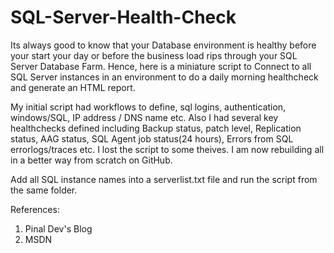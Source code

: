 # SQL-Server-Health-Check
Its always good to know that your Database environment is healthy before your start your day or before the business load rips through your SQL Server Database Farm. Hence, here is a miniature script to Connect to all SQL Server instances in an environment to do a daily morning healthcheck and generate an HTML report.

My initial script had workflows to define, sql logins, authentication, windows/SQL, IP address / DNS name etc. Also I had several key healthchecks defined including Backup status, patch level, Replication status, AAG status, SQL Agent job status(24 hours), Errors from SQL errorlogs/traces etc. I lost the script to some theives. I am now rebuilding all in a better way from scratch on GitHub.

Add all SQL instance names into a serverlist.txt file and run the script from the same folder.

References:
1. Pinal Dev's Blog
2. MSDN
